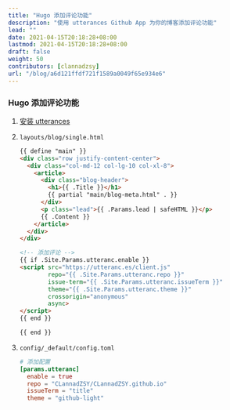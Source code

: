 ```yaml
---
title: "Hugo 添加评论功能"
description: "使用 utterances Github App 为你的博客添加评论功能"
lead: ""
date: 2021-04-15T20:18:28+08:00
lastmod: 2021-04-15T20:18:28+08:00
draft: false
weight: 50
contributors: [clannadzsy]
url: "/blog/a6d121ffdf721f1589a0049f65e934e6" 
---
```


 

### Hugo 添加评论功能

1. [安装 utterances](https://github.com/apps/utterances)

2. `layouts/blog/single.html`

   ```html
   {{ define "main" }}
   <div class="row justify-content-center">
     <div class="col-md-12 col-lg-10 col-xl-8">
       <article>
         <div class="blog-header">
           <h1>{{ .Title }}</h1>
           {{ partial "main/blog-meta.html" . }}
         </div>
         <p class="lead">{{ .Params.lead | safeHTML }}</p>
         {{ .Content }}
       </article>
     </div>
   </div>
   
   <!-- 添加评论 -->
   {{ if .Site.Params.utteranc.enable }}
   <script src="https://utteranc.es/client.js"
           repo="{{ .Site.Params.utteranc.repo }}"
           issue-term="{{ .Site.Params.utteranc.issueTerm }}"
           theme="{{ .Site.Params.utteranc.theme }}"
           crossorigin="anonymous"
           async>
   </script>
   {{ end }}
   
   {{ end }}
   ```

3. `config/_default/config.toml`

   ```toml
   # 添加配置
   [params.utteranc]
     enable = true
     repo = "CLannadZSY/CLannadZSY.github.io"
     issueTerm = "title"
     theme = "github-light"
   ```

   






